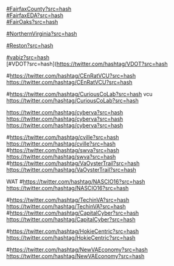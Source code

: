 


[#FairfaxCounty?src=hash](https://twitter.com/hashtag/FairfaxCounty?src=hash)  
[#FairfaxEDA?src=hash](https://twitter.com/hashtag/FairfaxEDA?src=hash)  
[#FairOaks?src=hash](https://twitter.com/hashtag/FairOaks?src=hash)  



[#NorthernVirginia?src=hash](https://twitter.com/hashtag/NorthernVirginia?src=hash)  




[#Reston?src=hash](https://twitter.com/hashtag/Reston?src=hash)  



[#vabiz?src=hash](https://twitter.com/hashtag/vabiz?src=hash)  
[#VDOT?src=hash](https://twitter.com/hashtag/VDOT?src=hash




#https://twitter.com/hashtag/CEnRatVCU?src=hash
https://twitter.com/hashtag/CEnRatVCU?src=hash

#https://twitter.com/hashtag/CuriousCoLab?src=hash
vcu
https://twitter.com/hashtag/CuriousCoLab?src=hash


https://twitter.com/hashtag/cyberva?src=hash
https://twitter.com/hashtag/cyberva?src=hash
https://twitter.com/hashtag/cyberva?src=hash


#https://twitter.com/hashtag/cville?src=hash
https://twitter.com/hashtag/cville?src=hash
#https://twitter.com/hashtag/swva?src=hash
https://twitter.com/hashtag/swva?src=hash
#https://twitter.com/hashtag/VaOysterTrail?src=hash
https://twitter.com/hashtag/VaOysterTrail?src=hash

WAT
#https://twitter.com/hashtag/NASCIO16?src=hash
https://twitter.com/hashtag/NASCIO16?src=hash




#https://twitter.com/hashtag/TechinVA?src=hash
https://twitter.com/hashtag/TechinVA?src=hash
#https://twitter.com/hashtag/CapitalCyber?src=hash
https://twitter.com/hashtag/CapitalCyber?src=hash

#https://twitter.com/hashtag/HokieCentric?src=hash
https://twitter.com/hashtag/HokieCentric?src=hash


#https://twitter.com/hashtag/NewVAEconomy?src=hash
https://twitter.com/hashtag/NewVAEconomy?src=hash

#
